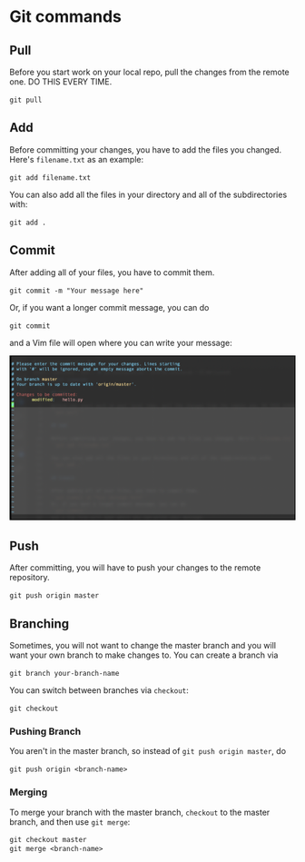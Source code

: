 # Git commands

## Pull

Before you start work on your local repo, pull the changes from the remote one. DO THIS EVERY TIME.

``git pull``

## Add

Before committing your changes, you have to add the files you changed. Here's `filename.txt` as an example:

``git add filename.txt``

You can also add all the files in your directory and all of the subdirectories with:

``git add .``

## Commit

After adding all of your files, you have to commit them.

``git commit -m "Your message here"``

Or, if you want a longer commit message, you can do 

``git commit``

and a Vim file will open where you can write your message:

![Vim commit](vimcommit.png)

## Push
After committing, you will have to push your changes to the remote repository.

``git push origin master``

## Branching

Sometimes, you will not want to change the master branch and you will want your own branch to make changes to. You can create a branch via

``git branch your-branch-name``

You can switch between branches via `checkout`:

``git checkout``

### Pushing Branch

You aren't in the master branch, so instead of `git push origin master`, do

``git push origin <branch-name>``

### Merging

To merge your branch with the master branch, `checkout` to the master branch, and then use `git merge`:

```
git checkout master
git merge <branch-name>
```